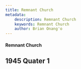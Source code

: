 ```yaml
---
title: Remnant Church
metadata:
    description: Remnant Church
    keywords: Remnant Church
    author: Brian Onang'o
---
```


#### Remnant Church

## 1945 Quater 1
